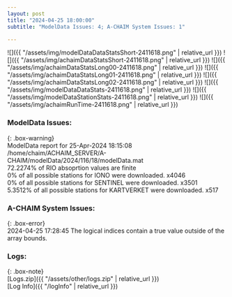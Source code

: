 ```yaml
---
layout: post
title: "2024-04-25 18:00:00"
subtitle: "ModelData Issues: 4; A-CHAIM System Issues: 1"

---
```


![]({{ "/assets/img/modelDataDataStatsShort-2411618.png" | relative_url }})
![]({{ "/assets/img/achaimDataStatsShort-2411618.png" | relative_url }})
![]({{ "/assets/img/achaimDataStatsLong00-2411618.png" | relative_url }})
![]({{ "/assets/img/achaimDataStatsLong01-2411618.png" | relative_url }})
![]({{ "/assets/img/achaimDataStatsLong02-2411618.png" | relative_url }})
![]({{ "/assets/img/modelDataDataStats-2411618.png" | relative_url }})
![]({{ "/assets/img/modelDataStationStats-2411618.png" | relative_url }})
![]({{ "/assets/img/achaimRunTime-2411618.png" | relative_url }})


### ModelData Issues:  
  
{: .box-warning}  
 ModelData report for 25-Apr-2024 18:15:08   
 /home/chaim/ACHAIM_SERVER/A-CHAIM/modelData/2024/116/18/modelData.mat   
 72.2274% of RIO absoprtion values are finite   
 0% of all possible stations for IONO were downloaded. x4046   
 0% of all possible stations for SENTINEL were downloaded. x3501   
 5.3512% of all possible stations for KARTVERKET were downloaded. x517   
  
### A-CHAIM System Issues:  
  
{: .box-error}  
2024-04-25 17:28:45 The logical indices contain a true value outside of the array bounds.  

### Logs:  
  
{: .box-note}  
[Logs.zip]({{ "/assets/other/logs.zip" | relative_url }})  
[Log Info]({{ "/logInfo" | relative_url }})  
